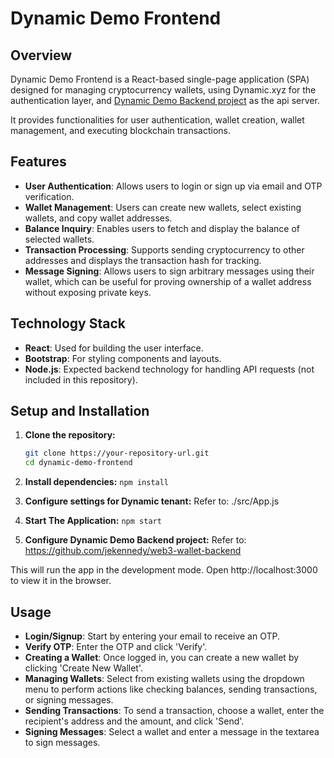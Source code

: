 # Dynamic Demo Frontend

## Overview

Dynamic Demo Frontend is a React-based single-page application (SPA) designed for managing cryptocurrency wallets, using Dynamic.xyz for the authentication layer, and [Dynamic Demo Backend project](https://github.com/jekennedy/web3-wallet-backend) as the api server.

It provides functionalities for user authentication, wallet creation, wallet management, and executing blockchain transactions.

## Features

- **User Authentication**: Allows users to login or sign up via email and OTP verification.
- **Wallet Management**: Users can create new wallets, select existing wallets, and copy wallet addresses.
- **Balance Inquiry**: Enables users to fetch and display the balance of selected wallets.
- **Transaction Processing**: Supports sending cryptocurrency to other addresses and displays the transaction hash for tracking.
- **Message Signing**: Allows users to sign arbitrary messages using their wallet, which can be useful for proving ownership of a wallet address without exposing private keys.

## Technology Stack

- **React**: Used for building the user interface.
- **Bootstrap**: For styling components and layouts.
- **Node.js**: Expected backend technology for handling API requests (not included in this repository).

## Setup and Installation

1. **Clone the repository:**

   ```bash
   git clone https://your-repository-url.git
   cd dynamic-demo-frontend
   ```

2. **Install dependencies:**
   `npm install`

3. **Configure settings for Dynamic tenant:**
   Refer to: ./src/App.js

4. **Start The Application:**
   `npm start`

5. **Configure Dynamic Demo Backend project:**
   Refer to: https://github.com/jekennedy/web3-wallet-backend

This will run the app in the development mode. Open http://localhost:3000 to view it in the browser.

## Usage

- **Login/Signup**: Start by entering your email to receive an OTP.
- **Verify OTP**: Enter the OTP and click 'Verify'.
- **Creating a Wallet**: Once logged in, you can create a new wallet by clicking 'Create New Wallet'.
- **Managing Wallets**: Select from existing wallets using the dropdown menu to perform actions like checking balances, sending transactions, or signing messages.
- **Sending Transactions**: To send a transaction, choose a wallet, enter the recipient's address and the amount, and click 'Send'.
- **Signing Messages**: Select a wallet and enter a message in the textarea to sign messages.
